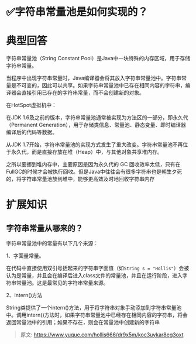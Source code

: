 # ✅字符串常量池是如何实现的？


# 典型回答

字符串常量池（String Constant Pool）是Java中一块特殊的内存区域，用于存储字符串常量。

当程序中出现字符串常量时，Java编译器会将其放入字符串常量池中。字符串常量是不可变的，因此可以共享。如果字符串常量池中已存在相同内容的字符串，编译器会直接引用已存在的字符串常量，而不会创建新的对象。

在HotSpot虚拟机中：

在JDK 1.6及之前的版本，字符串常量池通常被实现为方法区的一部分，即永久代（Permanent Generation），用于存储类信息、常量池、静态变量、即时编译器编译后的代码等数据。

从JDK 1.7开始，字符串常量池的实现方式发生了重大改变。字符串常量池不再位于永久代，而是直接存放在堆（Heap）中，与其他对象共享堆内存。

之所以要挪到堆内存中，主要原因是因为永久代的 GC 回收效率太低，只有在FullGC的时候才会被执行回收。但是Java中往往会有很多字符串也是朝生夕死的，将字符串常量池放到堆中，能够更高效及时地回收字符串内存

# 扩展知识


## 字符串常量从哪来的？

字符串常量池中的常量有以下几个来源：

1、字面量常量。

在代码中直接使用双引号括起来的字符串字面值（如`String s = "Hollis"`）会被认为是常量，并且会在编译后进入class文件的常量池，并且在运行阶段，进入字符串常量池。这是最常见的字符串常量来源。

2、intern()方法

String类提供了一个intern()方法，用于将字符串对象手动添加到字符串常量池中。调用intern()方法时，如果字符串常量池中已经存在相同内容的字符串，将会返回常量池中的引用；如果不存在，则会在常量池中创建新的字符串



> 原文: <https://www.yuque.com/hollis666/dr9x5m/koc3uykar8eg3oxt>